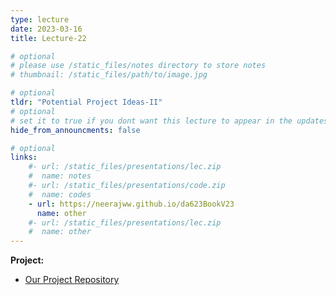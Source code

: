 ```yaml
---
type: lecture
date: 2023-03-16
title: Lecture-22

# optional
# please use /static_files/notes directory to store notes
# thumbnail: /static_files/path/to/image.jpg

# optional
tldr: "Potential Project Ideas-II"
# optional
# set it to true if you dont want this lecture to appear in the updates section
hide_from_announcments: false

# optional
links: 
    #- url: /static_files/presentations/lec.zip
    #  name: notes
    #- url: /static_files/presentations/code.zip
    #  name: codes
    - url: https://neerajww.github.io/da623BookV23
      name: other
    #- url: /static_files/presentations/lec.zip
    #  name: other
---
```


**Project:**
- [Our Project Repository](https://neerajww.github.io/da623BookV23)

<!-- - [Chapter 6: Lecture Notes for EE 261 - The Fourier Transform and its Applications, Brad Osgood](https://see.stanford.edu/materials/lsoftaee261/book-fall-07.pdf) -->

<!-- **Demos:**
- [Convolution Demo 1](https://dspillustrations.com/pages/posts/misc/convolution-examples-and-the-convolution-integral.html)
- [Convolution Demo 2](https://lpsa.swarthmore.edu/Convolution/CI.html)

**Viewings:**
- [Anatomy of human ear](https://www.youtube.com/watch?v=3G5jiXl2LSM) -->
